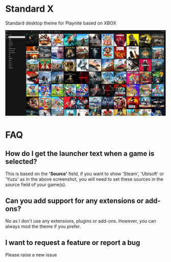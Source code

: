 # Standard X
Standard desktop theme for Playnite based on XBOX

![Main](https://raw.githubusercontent.com/TheKersalMassive/StandardX/main/Media/screenshot-01.jpg)

# FAQ

## How do I get the launcher text when a game is selected?
This is based on the **'Source'** field, if you want to show 'Steam', 'Ubisoft' or 'Yuzu' as in the above screenshot, you will need to set these sources in the source field of your game(s).

## Can you add support for any extensions or add-ons?
No as I don't use any extensions, plugins or add-ons. However, you can always mod the theme if you prefer.

## I want to request a feature or report a bug
Please raise a new issue
